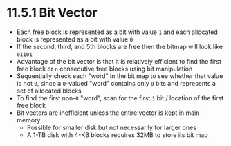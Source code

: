 # 11.5.1 Bit Vector

* Each free block is represented as a bit with value `1` and each allocated block is represented as a bit with value `0`
* If the second, third, and 5th blocks are free then the bitmap will look like `01101`
* Advantage of the bit vector is that it is relatively efficient to find the first free block or `n` consecutive free blocks using bit manipulation
* Sequentially check each "word" in the bit map to see whether that value is not `0`, since a `0`-valued "word" contains only `0` bits and represents a set of allocated blocks
* To find the first non-`0` "word", scan for the first `1` bit / location of the first free block
* Bit vectors are inefficient unless the entire vector is kept in main memory
  * Possible for smaller disk but not necessarily for larger ones
  * A 1-TB disk with 4-KB blocks requires 32MB to store its bit map
